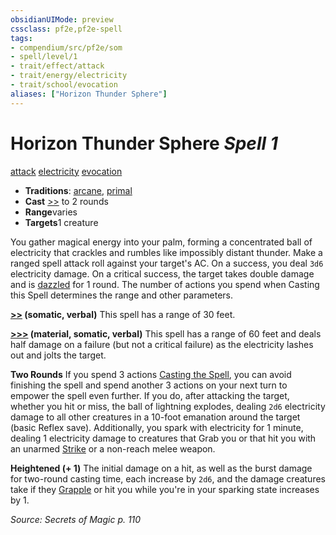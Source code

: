 ```yaml
---
obsidianUIMode: preview
cssclass: pf2e,pf2e-spell
tags:
- compendium/src/pf2e/som
- spell/level/1
- trait/effect/attack
- trait/energy/electricity
- trait/school/evocation
aliases: ["Horizon Thunder Sphere"]
---
```

# Horizon Thunder Sphere *Spell 1*   
[attack](attack.md)  [electricity](electricity.md)  [evocation](evocation.md)  

- **Traditions**: [arcane](arcane.md), [primal](primal.md)
- **Cast** [>>](chapter-9-playing-the-game.md#Actions "Two-Action") to 2 rounds 
- **Range**varies
- **Targets**1 creature

You gather magical energy into your palm, forming a concentrated ball of electricity that crackles and rumbles like impossibly distant thunder. Make a ranged spell attack roll against your target's AC. On a success, you deal `3d6` electricity damage. On a critical success, the target takes double damage and is [dazzled](conditions.md#Dazzled) for 1 round. The number of actions you spend when Casting this Spell determines the range and other parameters.

**[>>](chapter-9-playing-the-game.md#Actions "Two-Action") (somatic, verbal)** This spell has a range of 30 feet.

**[>>>](chapter-9-playing-the-game.md#Actions "Three-Action") (material, somatic, verbal)** This spell has a range of 60 feet and deals half damage on a failure (but not a critical failure) as the electricity lashes out and jolts the target.

**Two Rounds** If you spend 3 actions [Casting the Spell](cast-a-spell.md), you can avoid finishing the spell and spend another 3 actions on your next turn to empower the spell even further. If you do, after attacking the target, whether you hit or miss, the ball of lightning explodes, dealing `2d6` electricity damage to all other creatures in a 10-foot emanation around the target (basic Reflex save). Additionally, you spark with electricity for 1 minute, dealing 1 electricity damage to creatures that Grab you or that hit you with an unarmed [Strike](strike.md) or a non-reach melee weapon.

**Heightened (+ 1)** The initial damage on a hit, as well as the burst damage for two-round casting time, each increase by `2d6`, and the damage creatures take if they [Grapple](rules/actions/grapple.md) or hit you while you're in your sparking state increases by 1.

*Source: Secrets of Magic p. 110*
